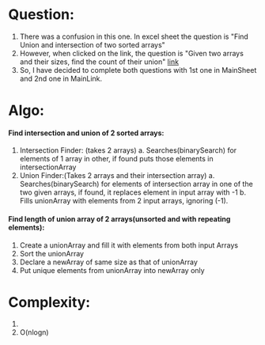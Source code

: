 # Question:
1. There was a confusion in this one. In excel sheet the question is "Find Union and intersection of two sorted arrays"
2. However, when clicked on the link, the question is "Given two arrays and their sizes, find the count of their union" [link](https://practice.geeksforgeeks.org/problems/union-of-two-arrays3538/1)
3. So, I have decided to complete both questions with 1st one in MainSheet and 2nd one in MainLink.

# Algo:
#### Find intersection and union of 2 **sorted** arrays:
1.  Intersection Finder: (takes 2 arrays)
	a. Searches(binarySearch) for elements of 1 array in other, if found puts those elements in intersectionArray
2. Union Finder:(Takes 2 arrays and their intersection array)
	a. Searches(binarySearch) for elements of intersection array in one of the two given arrays, if found, it replaces element in input array with -1
	b. Fills unionArray with elements from 2 input arrays, ignoring (-1).
	
#### Find length of union array of 2 arrays(unsorted and with repeating elements):
1. Create a unionArray and fill it with elements from both input Arrays
2. Sort the unionArray
3. Declare a newArray of same size as that of unionArray
4. Put unique elements from unionArray into newArray only

# Complexity:
1. 
2. O(nlogn)